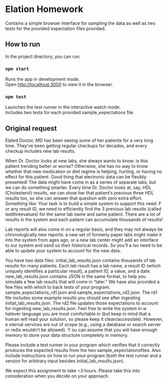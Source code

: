 # Elation HomeworkContains a simple browser interface for sampling the data as well as two tests for the provided expectation files provided.## How to runIn the project directory, you can run:### `npm start`Runs the app in development mode.<br>Open [http://localhost:3000](http://localhost:3000) to view it in the browser.### `npm test`Launches the test runner in the interactive watch mode.<br>Includes two tests for each provided sample_expectations file.## Original requestElated Doctor, MD has been seeing some of her patients for a very long time. They’ve been getting regular checkups for decades, and every checkup includes new lab results.When Dr. Doctor looks at new labs, she always wants to know: is this patient trending better or worse? Otherwise, she has no way to know whether that new medication or diet regime is helping, hurting, or having no effect for this patient.Good thing that electronic data can be flexibly presented! The data might have come in as a series of separate labs, but we can do something smarter. Every time Dr. Doctor looks at, say, HDL (Cholesterol) results, we can show her that patient’s previous three HDL results too, so she can answer that question with zero extra effort. Something like:Your task is to build a simple system to support this need. F or any result ID, we need to efficiently find the 3 previous lab results (called last­three­values) for the same lab name and same patient. There are a lot of results in the system and each patient can accumulate thousands of results!Lab reports will also come in on a regular basis, and they may not always be chronologically new reports: a new set of formerly paper labs might make it into the system from ages ago, or a new lab center might add an interface to our system and send us their historical records. So you’ll a lso need to be able to update your system to account for the new data.You have two data files:  initial_lab_results.json contains thousands of lab results for many patients. Each lab result has a lab name, a result ID (which uniquely identifies a particular result), a patient ID, a value, and a date.  new_lab_results.json contains JSON in the same format, to help you simulate a few lab results that will come in “later.” We have also provided a few files with which to back tests of your program:  sample_expectations_rd1.json and  sample_expectations_rd2.json. The rd1 file includes some example results you should see after ingesting  initial_lab_results.json. The rd2 file updates those expectations to account for ingesting  new_lab_results.json.Feel free to write the system in w hatever language you are most comfortable in (but keep in mind that a human will read your solution, so please keep it clean/accessible). However, e xternal services are out of scope (e.g., using a database or search server or redis wouldn’t be allowed). Y ou can assume that you will have enough memory to store your data structure completely in memory.Please include a test runner in your program which verifies that it correctly produces the expected results from the two sample_expectationsfiles. Also include instructions on how to run your program (both the test runner and a version for arbitrary input besides  initial_lab_results.json).We expect this assignment to take ~3 hours. Please take this into consideration when you decide on your approach.